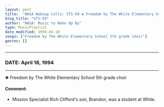 ```yaml
---
layout: post
title:  "NASA Wakeup Calls: STS-59 ✺ Freedom by The White Elementary School 5th grade choir ⊹ April 18, 1994"
blog_title: "STS-59"
author: "NASA: Music to Wake Up By"
type: MusicPlaylist
date_modified: 1994-04-18
songs: ["Freedom by The White Elementary School 5th grade choir"]
genres: []
---
```


----
### DATE: April 18, 1994
----
✺ Freedom *by* The White Elementary School 5th grade choir  

#### Comment:
* Mission Specialist Rich Clifford's son, Brandon, was a student at White.



<br/>
<center>
	<a target="_blank"
	   href="https://twitter.com/intent/tweet?hashtags=Space,NASA,Playlist,NASAWakeupCalls,SpaceProgram&text=🚀 {{ page.author}}, {{ page.title }}. {{ site.url }}{{ page.url }}&via=nasawakeupcalls"><i class="fab fa-twitter" title="Tweet this page" alt="Tweet this page" style="font-size: 1.3em;"></i></a>
	&nbsp; 	<i class="fas fa-user-astronaut" style="font-size: 1.5em;"></i> &nbsp;
    <a id="custom_amazon_link"
       type="amzn" search="#"
       category="popular music">
    <i class="fab fa-amazon" style="font-size: 1.3em;"></i></a>
</center>

<!-- Randomly resolve an individual entry from a song array -->
<script src="/assets/javascript/seedrandom.min.js"></script>
<script>
  var wake_me_up = ["Freedom by The White Elementary School 5th grade choir"];
  var prng = new Math.seedrandom();
  function randomSong() {
    song = wake_me_up[Math.floor(Math.random() * wake_me_up.length)];
    var amazon_link = document.getElementById("custom_amazon_link");
    amazon_link.setAttribute("search", song);
  }
  window.onload = randomSong();
</script>
